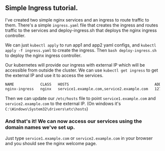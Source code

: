 ## Simple Ingress tutorial.

I've created two simple nginx services and an ingress to route traffic to them.
There's a simple `ingress.yaml` file that creates the ingress and routes traffic to the services 
    and deploy-ingress.sh that deploys the nginx ingress controller.

We can just `kubectl apply` to run app1 and app2 yaml configs, and `kubectl apply -f ingress.yaml` to create the ingress.
Then `bash deploy-ingress.sh` to deploy the nginx ingress controller.


Our kubernetes will provide our ingress with external IP which will be accessible from outside the cluster. 
We can use `kubectl get ingress` to get the external IP and use it to access the services.

```bash
NAME            CLASS   HOSTS                                       ADDRESS     PORTS   AGE
nginx-ingress   nginx   service1.example.com,service2.example.com   127.0.0.1   80      5m55s
```

Then we can update our `/etc/hosts` file to point `service1.example.com` and `service2.example.com` to the external IP.
(On windows it's `C:\Windows\System32\drivers\etc\hosts`)


### And that's it! We can now access our services using the domain names we've set up.
Just type `service1.example.com` or `service2.example.com` in your browser and you should see the nginx welcome page.
